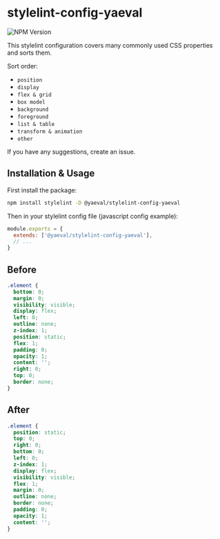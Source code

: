 # stylelint-config-yaeval

![NPM Version](https://img.shields.io/npm/v/@yaeval/stylelint-config-yaeval?style=flat-square)

This stylelint configuration covers many commonly used CSS properties and sorts them.

Sort order:

- `position`
- `display`
- `flex & grid`
- `box model`
- `background`
- `foreground`
- `list & table`
- `transform & animation`
- `other`

If you have any suggestions, create an issue.

## Installation & Usage

First install the package:

```sh
npm install stylelint -D @yaeval/stylelint-config-yaeval
```

Then in your stylelint config file (javascript config example):

```javascript
module.exports = {
  extends: ['@yaeval/stylelint-config-yaeval'],
  // ...
}
```

## Before

```css
.element {
  bottom: 0;
  margin: 0;
  visibility: visible;
  display: flex;
  left: 0;
  outline: none;
  z-index: 1;
  position: static;
  flex: 1;
  padding: 0;
  opacity: 1;
  content: '';
  right: 0;
  top: 0;
  border: none;
}
```

## After

```css
.element {
  position: static;
  top: 0;
  right: 0;
  bottom: 0;
  left: 0;
  z-index: 1;
  display: flex;
  visibility: visible;
  flex: 1;
  margin: 0;
  outline: none;
  border: none;
  padding: 0;
  opacity: 1;
  content: '';
}
```
